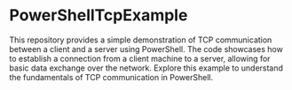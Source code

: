 # PowerShellTcpExample
This repository provides a simple demonstration of TCP communication between a client and a server using PowerShell. The code showcases how to establish a connection from a client machine to a server, allowing for basic data exchange over the network. Explore this example to understand the fundamentals of TCP communication in PowerShell.
